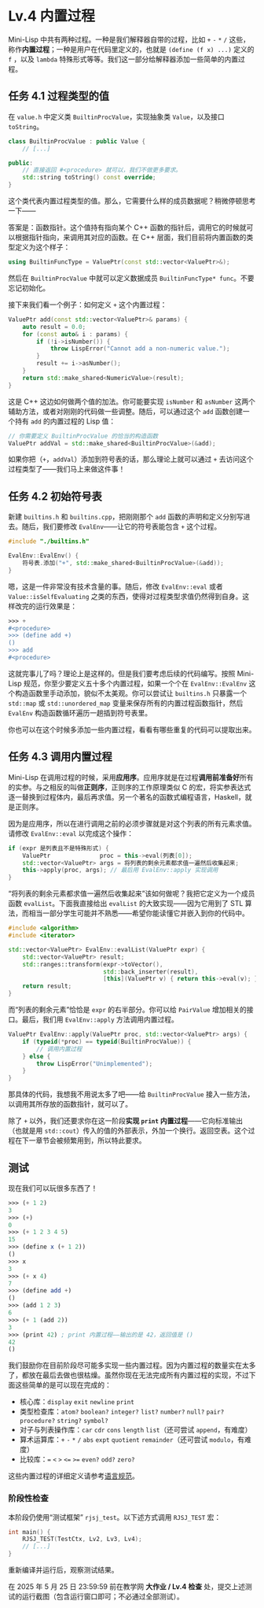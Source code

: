 # Lv.4 内置过程

Mini-Lisp 中共有两种过程。一种是我们解释器自带的过程，比如 `+` `-` `*` `/` 这些，称作**内置过程**；一种是用户在代码里定义的，也就是 `(define (f x) ...)` 定义的 `f` ，以及 `lambda` 特殊形式等等。我们这一部分给解释器添加一些简单的内置过程。

## 任务 4.1 过程类型的值

在 `value.h` 中定义类 `BuiltinProcValue`，实现抽象类 `Value`，以及接口 `toString`。

```cpp
class BuiltinProcValue : public Value {
    // [...]

public:
    // 直接返回 #<procedure> 就可以，我们不做更多要求。
    std::string toString() const override;
}
```

这个类代表内置过程类型的值。那么，它需要什么样的成员数据呢？稍微停顿思考一下——

答案是：函数指针。这个值持有指向某个 C++ 函数的指针后，调用它的时候就可以根据指针指向，来调用其对应的函数。在 C++ 层面，我们目前将内置函数的类型定义为这个样子：

```cpp
using BuiltinFuncType = ValuePtr(const std::vector<ValuePtr>&);
```

然后在 `BuiltinProcValue` 中就可以定义数据成员 `BuiltinFuncType* func`。不要忘记初始化。

接下来我们看一个例子：如何定义 `+` 这个内置过程：

```cpp
ValuePtr add(const std::vector<ValuePtr>& params) {
    auto result = 0.0;
    for (const auto& i : params) {
        if (!i->isNumber()) {
            throw LispError("Cannot add a non-numeric value.");
        }
        result += i->asNumber();
    }
    return std::make_shared<NumericValue>(result);
}
```

这是 C++ 这边如何做两个值的加法。你可能要实现 `isNumber` 和 `asNumber` 这两个辅助方法，或者对刚刚的代码做一些调整。随后，可以通过这个 `add` 函数创建一个持有 `add` 的内置过程的 Lisp 值：

```cpp
// 你需要定义 BuiltinProcValue 的恰当的构造函数
ValuePtr addVal = std::make_shared<BuiltinProcValue>(&add);
```

如果你把（`+`，`addVal`）添加到符号表的话，那么理论上就可以通过 `+` 去访问这个过程类型了——我们马上来做这件事！

## 任务 4.2 初始符号表

新建 `builtins.h` 和 `builtins.cpp`，把刚刚那个 `add` 函数的声明和定义分别写进去。随后，我们要修改 `EvalEnv`——让它的符号表能包含 `+` 这个过程。

```cpp
#include "./builtins.h"

EvalEnv::EvalEnv() {
    符号表.添加("+", std::make_shared<BuiltinProcValue>(&add));
}
```

嗯，这是一件非常没有技术含量的事。随后，修改 `EvalEnv::eval` 或者 `Value::isSelfEvaluating` 之类的东西，使得对过程类型求值仍然得到自身。这样改完的运行效果是：

```scheme
>>> +
#<procedure>
>>> (define add +)
()
>>> add
#<procedure>
```

这就完事儿了吗？理论上是这样的。但是我们要考虑后续的代码编写。按照 Mini-Lisp 规范，你至少要定义五十多个内置过程，如果一个个在 `EvalEnv::EvalEnv` 这个构造函数里手动添加，貌似不太美观。你可以尝试让 `builtins.h` 只暴露一个 `std::map` 或 `std::unordered_map` 变量来保存所有的内置过程函数指针，然后 `EvalEnv` 构造函数循环遍历一趟插到符号表里。

你也可以在这个时候多添加一些内置过程，看看有哪些重复的代码可以提取出来。

## 任务 4.3 调用内置过程

Mini-Lisp 在调用过程的时候，采用**应用序**。应用序就是在过程**调用前准备好**所有的实参。与之相反的叫做**正则序**，正则序的工作原理类似 C 的宏，将实参表达式逐一替换到过程体内，最后再求值。另一个著名的函数式编程语言，Haskell，就是正则序。

因为是应用序，所以在进行调用之前的必须步骤就是对这个列表的所有元素求值。请修改 `EvalEnv::eval` 以完成这个操作：

```cpp
if (expr 是列表且不是特殊形式) {
    ValuePtr              proc = this->eval(列表[0]);
    std::vector<ValuePtr> args = 将列表的剩余元素都求值一遍然后收集起来;
    this->apply(proc, args); // 最后用 EvalEnv::apply 实现调用
}
```

“将列表的剩余元素都求值一遍然后收集起来”该如何做呢？我把它定义为一个成员函数 `evalList`。下面我直接给出 `evalList` 的大致实现——因为它用到了 STL 算法，而相当一部分学生可能并不熟悉——希望你能读懂它并嵌入到你的代码中。

```cpp
#include <algorithm>
#include <iterator>

std::vector<ValuePtr> EvalEnv::evalList(ValuePtr expr) {
    std::vector<ValuePtr> result;
    std::ranges::transform(expr->toVector(),
                           std::back_inserter(result),
                           [this](ValuePtr v) { return this->eval(v); });
    return result;
}
```

而“列表的剩余元素”恰恰是 `expr` 的右半部分。你可以给 `PairValue` 增加相关的接口。最后，我们用 `EvalEnv::apply` 方法调用内置过程。

```cpp
ValuePtr EvalEnv::apply(ValuePtr proc, std::vector<ValuePtr> args) {
    if (typeid(*proc) == typeid(BuiltinProcValue)) {
        // 调用内置过程
    } else {
        throw LispError("Unimplemented");
    }
}
```

那具体的代码，我想我不用说太多了吧——给 `BuiltinProcValue` 接入一些方法，以调用其所存放的函数指针，就可以了。

除了 `+` 以外，我们还要求你在这一阶段**实现 `print` 内置过程**——它向标准输出（也就是用 `std::cout`）传入的值的外部表示，外加一个换行。返回空表。这个过程在下一章节会被频繁用到，所以特此要求。

## 测试

现在我们可以玩很多东西了！

```scheme
>>> (+ 1 2)
3
>>> (+)
0
>>> (+ 1 2 3 4 5)
15
>>> (define x (+ 1 2))
()
>>> x
3
>>> (+ x 4)
7
>>> (define add +)
()
>>> (add 1 2 3)
6
>>> (+ 1 (add 2))
3
>>> (print 42) ; print 内置过程——输出的是 42，返回值是 ()
42
()
```

我们鼓励你在目前阶段尽可能多实现一些内置过程。因为内置过程的数量实在太多了，都放在最后去做也很枯燥。虽然你现在无法完成所有内置过程的实现，不过下面这些简单的是可以现在完成的：
- 核心库：`display` `exit` `newline` `print`
- 类型检查库：`atom?` `boolean?` `integer?` `list?` `number?` `null?` `pair?` `procedure?` `string?` `symbol?`
- 对子与列表操作库：`car` `cdr` `cons` `length` `list`（还可尝试 `append`，有难度）
- 算术运算库：`+` `-` `*` `/` `abs` `expt` `quotient` `remainder`（还可尝试 `modulo`，有难度）
- 比较库：`=` `<` `>` `<=` `>=` `even?` `odd?` `zero?`

这些内置过程的详细定义请参考[语言规范](https://pku-software.github.io/mini-lisp-spec/)。

### 阶段性检查

本阶段仍使用“测试框架” `rjsj_test`。以下述方式调用 `RJSJ_TEST` 宏：

```cpp
int main() {
    RJSJ_TEST(TestCtx, Lv2, Lv3, Lv4);
    // [...]
}
```

重新编译并运行后，观察测试结果。

在 2025 年 5 月 25 日 23:59:59 前在教学网 **大作业 / Lv.4 检查** 处，提交上述测试的运行截图（包含运行窗口即可；不必通过全部测试）。
